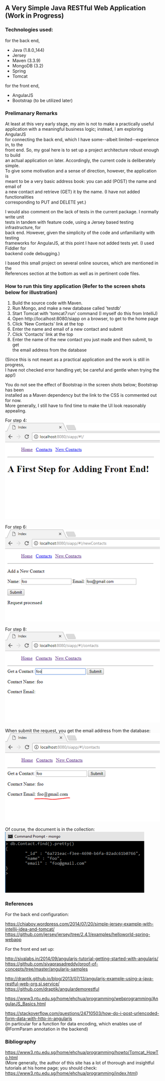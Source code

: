 ## A Very Simple Java RESTful Web Application (Work in Progress)

### Technologies used:

for the back end,
* Java (1.8.0_144)
* Jersey
* Maven (3.3.9)
* MongoDB (3.2)
* Spring
* Tomcat

for the front end,
* AngularJS
* Bootstrap (to be utilized later) 

### Prelimanary Remarks
 
At least at this very early stage, my aim is not to make a practically useful<br> 
application with a meaningful business logic; instead, I am exploring AngularJS<br> 
for connecting the back end, which I have some--albeit limited--experience in, to the<br> 
front end. So, my goal here is to set up a project architecture robust enough to build<br> 
an actual application on later. Accordingly, the current code is deliberately simple.<br>
To give some motivation and a sense of direction, however, the application is<br>
meant to be a very basic address book: you can add (POST) the name and email of<br> 
a new contact and retrieve (GET) it by the name. (I have not added functionalities<br> 
corresponding to PUT and DELETE yet.)

I would also comment on the lack of tests in the current package. I normally write unit<br> 
tests in tandem with feature code, using a Jersey based testing infrastructure, for<br>
back end. However, given the simplicity of the code and unfamiliarity with testing<br>
frameworks for AngularJS, at this point I have not added tests yet. (I used Fiddler for<br> 
backend code debugging.)

I based this small project on several online sources, which are mentioned in the<br>
References section at the bottom as well as in pertinent code files.       

### How to run this tiny application (Refer to the screen shots below for illustration)

1. Build the source code with Maven.
1. Run Mongo, and make a new database called 'testdb'
1. Start Tomcat with 'tomcat7:run' command (I myself do this from IntelliJ)
1. Open http://localhost:8080/siapp on a browser, to get to the home page
1. Click 'New Contacts' link at the top
1. Enter the name and email of a new contact and submit
1. Click 'Contacts' link at the top
1. Enter the name of the new contact you just made and then submit, to get<br> 
   the email address from the database

(Since this is not meant as a practical application and the work is still in progress,<br>
I have not checked error handling yet; be careful and gentle when trying the app!)

You do not see the effect of Bootstrap in the screen shots below; Bootstrap has been<br> 
installed as a Maven dependency but the link to the CSS is commented out for now.<br> 
More generally, I still have to find time to make the UI look reasonably appealing.      

For step 4:<br>
![home](/mdimages/home.PNG)

For step 6:<br>
![newContact](/mdimages/newContact.PNG)

For step 8:<br>
![get1](/mdimages/get1.PNG)

When submit the request, you get the email address from the database:<br> 
![get2](/mdimages/get2.PNG)

Of course, the document is in the collection:<br>
![mongo](/mdimages/mongo.PNG)

### References

For the back end configuration:

https://chiaboy.wordpress.com/2014/07/20/simple-jersey-example-with-intellij-idea-and-tomcat/<br>
https://github.com/jersey/jersey/tree/2.4.1/examples/helloworld-spring-webapp  
                  
For the front end set up:

http://sivalabs.in/2014/09/angularjs-tutorial-getting-started-with-angularjs/<br>
https://github.com/sivaprasadreddy/proof-of-concepts/tree/master/angularjs-samples

http://draptik.github.io/blog/2013/07/13/angularjs-example-using-a-java-restful-web-org.si.service/<br>
https://github.com/draptik/angulardemorestful

https://www3.ntu.edu.sg/home/ehchua/programming/webprogramming/AngularJS_Basics.html

https://stackoverflow.com/questions/24710503/how-do-i-post-urlencoded-form-data-with-http-in-angularjs<br>
(in particular for a function for data encoding, which enables use of @FormParam annotation in the backend)

### Bibliography

https://www3.ntu.edu.sg/home/ehchua/programming/howto/Tomcat_HowTo.html<br>
(More generally, the author of this site has a lot of thorough and insightful<br>
tutorials at his home page; you should check: https://www3.ntu.edu.sg/home/ehchua/programming/index.html)


 


                        